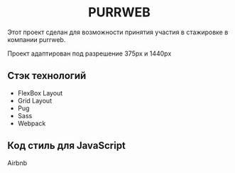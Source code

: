 <h1 align='center'>PURRWEB</h1>
<p>Этот проект сделан для возможности принятия участия в стажировке в компании purrweb.</p>  
<p>Проект адаптирован под разрешение 375px и 1440px</p>
<h2>Стэк технологий</h2>
<ul>
<li>FlexBox Layout</li>
<li>Grid Layout</li>
<li>Pug</li>
<li>Sass</li>
<li>Webpack</li>
</ul>
<h2>Код стиль для JavaScript</h2>
<p>Airbnb</p>

